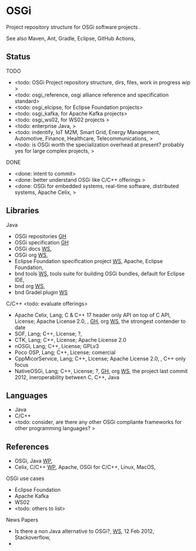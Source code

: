# OSGi

Project repository structure for OSGi software projects . 

See also Maven, Ant, Gradle, Eclipse, GitHub Actions, 

## Status

TODO
* <todo: OSGi Project repository structure, dirs, files, work in progress wip >
* <todo: osgi_reference, osgi alliance reference and specification standard>
* <todo: osgi_elcipse, for Eclipse Foundation projects>
* <todo: osgi_kafka, for Apache Kafka projects>
* <todo: osgi_ws02,  for WS02 projects >
* <todo: enterprise Java, >
* <todo: indentify, IoT M2M, Smart Grid, Energy Management, Automotive, Finance, Healthcare, Telecommunications, >
* <todo: is OSGi worth the specialization overhead at present? probably yes for large complex projects, >

DONE
* <done: intent to commit>
* <done: better understand OSGi like C/C++ offerings >
* <done: OSGi for embedded systems, real-time software, distributed systems, Apache Celix, >

## Libraries

Java
* OSGi repositories [GH](https://github.com/orgs/osgi/repositories)
* OSGi specification [GH](https://github.com/osgi/osgi)
* OSGi docs [WS](https://docs.osgi.org/), 
* OSGi org [WS](https://www.osgi.org/), 
* Eclipse Foundation specification project [WS](https://projects.eclipse.org/projects/technology.osgi), Apache, Eclipse Foundation, 
* bnd tools [WS](https://bnd.bndtools.org/), tools suite for building OSGi bundles, default for Eclipse IDE, 
* bnd org [WS](https://bndtools.org/), 
* bnd Gradel plugin [WS](https://plugins.gradle.org/plugin/biz.aQute.bnd.workspace)

C/C++ <todo: evaluate offerings>
* Apache Celix, Lang; C & C++ 17 header only API on top of C API, License; Apache License 2.0, , [GH](https://github.com/apache/celix), org [WS](https://celix.apache.org/), the strongest contender to date
* SOF, Lang; C++, License; ?, 
* CTK, Lang; C++, License; Apache License 2.0
* nOSGi, Lang; C++, License; GPLv3
* Poco OSP, Lang; C++, License; comercial
* CppMicorService, Lang; C++, License; Apache License 2.0, , C++ only focus
* NativeOSGi, Lang; C++, License; ?, [GH](https://github.com/abroekhuis/NativeOSGi), org [WS](http://nativeosgi.org/), the project last commit 2012, ineroperability between C, C++, Java


## Languages

* Java
* C/C++
* <todo: consider, are there any other OSGi compliante frameworks for other programming languages? >

## References

* OSGi, Java [WP](https://en.wikipedia.org/wiki/OSGi), 
* Celix, C/C++ [WP](https://en.wikipedia.org/wiki/Apache_Celix), Apache, OSGi for C/C++, Linux, MacOS, 

OSGi use cases
* Eclipse Foundation
* Apache Kafka
* WS02
* <todo: others to list>

News Papers
* Is there a non Java alternative to OSGi?, [WS](https://stackoverflow.com/questions/9249708/is-there-a-non-java-alternative-to-osgi), 12 Feb 2012, Stackoverflow, 
* 